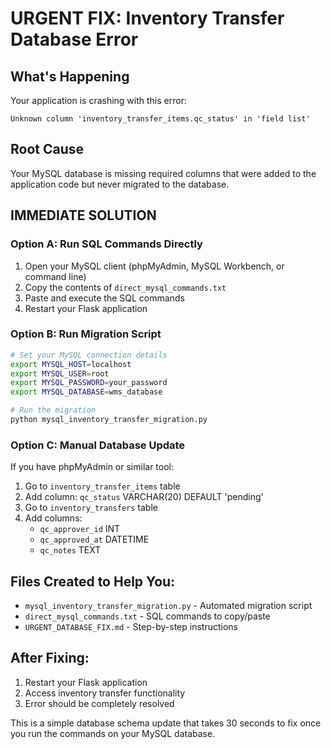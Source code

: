 # URGENT FIX: Inventory Transfer Database Error

## What's Happening
Your application is crashing with this error:
```
Unknown column 'inventory_transfer_items.qc_status' in 'field list'
```

## Root Cause
Your MySQL database is missing required columns that were added to the application code but never migrated to the database.

## IMMEDIATE SOLUTION

### Option A: Run SQL Commands Directly
1. Open your MySQL client (phpMyAdmin, MySQL Workbench, or command line)
2. Copy the contents of `direct_mysql_commands.txt`
3. Paste and execute the SQL commands
4. Restart your Flask application

### Option B: Run Migration Script
```bash
# Set your MySQL connection details
export MYSQL_HOST=localhost
export MYSQL_USER=root
export MYSQL_PASSWORD=your_password
export MYSQL_DATABASE=wms_database

# Run the migration
python mysql_inventory_transfer_migration.py
```

### Option C: Manual Database Update
If you have phpMyAdmin or similar tool:

1. Go to `inventory_transfer_items` table
2. Add column: `qc_status` VARCHAR(20) DEFAULT 'pending'
3. Go to `inventory_transfers` table  
4. Add columns:
   - `qc_approver_id` INT
   - `qc_approved_at` DATETIME
   - `qc_notes` TEXT

## Files Created to Help You:
- `mysql_inventory_transfer_migration.py` - Automated migration script
- `direct_mysql_commands.txt` - SQL commands to copy/paste
- `URGENT_DATABASE_FIX.md` - Step-by-step instructions

## After Fixing:
1. Restart your Flask application
2. Access inventory transfer functionality
3. Error should be completely resolved

This is a simple database schema update that takes 30 seconds to fix once you run the commands on your MySQL database.
